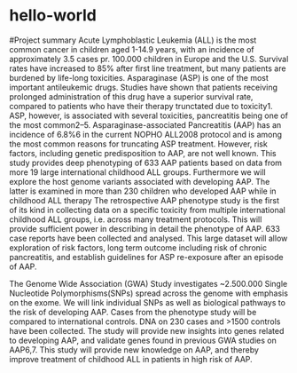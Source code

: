 # hello-world
#Project summary
Acute Lymphoblastic Leukemia (ALL) is the most common cancer in children aged 1-14.9 years, with an incidence of approximately 3.5 cases pr. 100.000 children in Europe and the U.S. Survival rates have increased to 85% after first line treatment, but many patients are burdened by life-long toxicities. Asparaginase (ASP) is one of the most important antileukemic drugs. Studies have shown that patients receiving prolonged administration of this drug have a superior survival rate, compared to patients who have their therapy trunctated due to toxicity1. ASP, however, is associated with several toxicities, pancreatitis being one of the most common2–5. Asparaginase-associated Pancreatitis (AAP) has an incidence of 6.8%6 in the current NOPHO ALL2008 protocol and is among the most common reasons for truncating ASP treatment. However, risk factors, including genetic predisposition to AAP, are not well known.
This study provides deep phenotyping of 633 AAP patients based on data from more 19 large international childhood ALL groups. Furthermore we will explore the host genome variants associated with developing AAP. The latter is examined in more than 230 children who developed AAP while in childhood ALL therapy The retrospective AAP phenotype study is the first of its kind in collecting data on a specific toxicity from multiple international childhood ALL groups, i.e. across many treatment protocols. This will provide sufficient power in describing in detail the phenotype of AAP. 633 case reports have been collected and analysed. This large dataset will allow exploration of risk factors, long term outcome including risk of chronic pancreatitis, and establish guidelines for ASP re-exposure after an episode of AAP.

The Genome Wide Association (GWA) Study investigates ~2.500.000 Single Nucleotide Polymorphisms(SNPs) spread across the genome with emphasis on the exome. We will link individual SNPs as well as biological pathways to the risk of developing AAP. Cases from the phenotype study will be compared to international controls. DNA on 230 cases and >1500 controls have been collected. The study will provide new insights into genes related to developing AAP, and validate genes found in previous GWA studies on AAP6,7.
This study will provide new knowledge on AAP, and thereby improve treatment of childhood ALL in patients in high risk of AAP.
